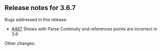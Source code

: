 ## Release notes for 3.6.7

Bugs addressed in this release:

* [#467](../../issues/467) Shows with Parse Continuity and references points are incorrect in 3.6

Other changes:


